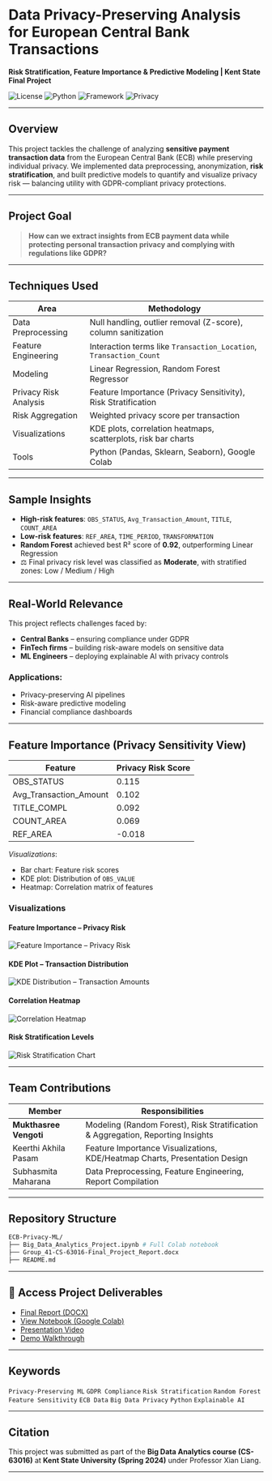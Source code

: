 #  Data Privacy-Preserving Analysis for European Central Bank Transactions  
**Risk Stratification, Feature Importance & Predictive Modeling | Kent State Final Project**

![License](https://img.shields.io/badge/license-MIT-blue)
![Python](https://img.shields.io/badge/python-3.11-blue)
![Framework](https://img.shields.io/badge/framework-Sklearn%20%7C%20Seaborn%20%7C%20Pandas-orange)
![Privacy](https://img.shields.io/badge/focus-GDPR%20Privacy%20Compliance-lightgrey)

---

##  Overview

This project tackles the challenge of analyzing **sensitive payment transaction data** from the European Central Bank (ECB) while preserving individual privacy. We implemented data preprocessing, anonymization, **risk stratification**, and built predictive models to quantify and visualize privacy risk — balancing utility with GDPR-compliant privacy protections.

---

##  Project Goal

> **How can we extract insights from ECB payment data while protecting personal transaction privacy and complying with regulations like GDPR?**

---

##  Techniques Used

| Area                        | Methodology                                                                 |
|-----------------------------|------------------------------------------------------------------------------|
| Data Preprocessing          | Null handling, outlier removal (Z-score), column sanitization               |
| Feature Engineering         | Interaction terms like `Transaction_Location`, `Transaction_Count`         |
| Modeling                    | Linear Regression, Random Forest Regressor                                  |
| Privacy Risk Analysis       | Feature Importance (Privacy Sensitivity), Risk Stratification               |
| Risk Aggregation            | Weighted privacy score per transaction                                       |
| Visualizations              | KDE plots, correlation heatmaps, scatterplots, risk bar charts              |
| Tools                       | Python (Pandas, Sklearn, Seaborn), Google Colab                             |

---

##  Sample Insights

-  **High-risk features**: `OBS_STATUS`, `Avg_Transaction_Amount`, `TITLE`, `COUNT_AREA`  
-  **Low-risk features**: `REF_AREA`, `TIME_PERIOD`, `TRANSFORMATION`
-  **Random Forest** achieved best R² score of **0.92**, outperforming Linear Regression
- ⚖ Final privacy risk level was classified as **Moderate**, with stratified zones: Low / Medium / High

---

##  Real-World Relevance

This project reflects challenges faced by:

-  **Central Banks** – ensuring compliance under GDPR  
-  **FinTech firms** – building risk-aware models on sensitive data  
-  **ML Engineers** – deploying explainable AI with privacy controls

###  Applications:
- Privacy-preserving AI pipelines  
- Risk-aware predictive modeling  
- Financial compliance dashboards

---

##  Feature Importance (Privacy Sensitivity View)

| Feature               | Privacy Risk Score |
|----------------------|--------------------|
| OBS_STATUS           | 0.115              |
| Avg_Transaction_Amount | 0.102            |
| TITLE_COMPL          | 0.092              |
| COUNT_AREA           | 0.069              |
| REF_AREA             | -0.018             |

 *Visualizations*:
- Bar chart: Feature risk scores  
- KDE plot: Distribution of `OBS_VALUE`  
- Heatmap: Correlation matrix of features  

###  Visualizations

####  Feature Importance – Privacy Risk
![Feature Importance – Privacy Risk](feature_importance_privacy_risk.png)

####  KDE Plot – Transaction Distribution
![KDE Distribution – Transaction Amounts](kde_transaction_distribution.png)

####  Correlation Heatmap
![Correlation Heatmap](feature_correlation_heatmap.png)

####  Risk Stratification Levels
![Risk Stratification Chart](risk_stratification_levels.png)

---

##  Team Contributions

| Member                  | Responsibilities                                                                   |
|-------------------------|--------------------------------------------------------------------------------------|
| **Mukthasree Vengoti**  | Modeling (Random Forest), Risk Stratification & Aggregation, Reporting Insights     |
| Keerthi Akhila Pasam    | Feature Importance Visualizations, KDE/Heatmap Charts, Presentation Design          |
| Subhasmita Maharana     | Data Preprocessing, Feature Engineering, Report Compilation                         |

---

##  Repository Structure
```bash
ECB-Privacy-ML/
├── Big_Data_Analytics_Project.ipynb # Full Colab notebook
├── Group_41-CS-63016-Final_Project_Report.docx
├── README.md

```
---

## 🔗 Access Project Deliverables

-  [Final Report (DOCX)](./Group_41-CS-63016-Final_Project_Report.docx)  
-  [View Notebook (Google Colab)](https://colab.research.google.com/drive/1h2iEsEdQxtP47ORpaLQ-Cslj5H3ikPSF?usp=sharing)  
-  [Presentation Video](https://video.kent.edu/media/Project_Presentation_Group41/1_1nt4fn5r)  
-  [Demo Walkthrough](https://video.kent.edu/media/Project_demo+12A14A11+pm/1_gjdrk97i)

---

##  Keywords  
`Privacy-Preserving ML` `GDPR Compliance` `Risk Stratification` `Random Forest` `Feature Sensitivity` `ECB Data` `Big Data Privacy` `Python` `Explainable AI`

---

##  Citation

This project was submitted as part of the **Big Data Analytics course (CS-63016)** at **Kent State University (Spring 2024)** under Professor Xian Liang.

---


